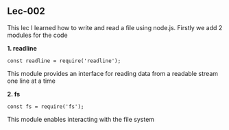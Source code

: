 <h2>Lec-002</h2>
<p>This lec I learned how to write and read a file using node.js. Firstly we add 2 modules for the code</p>

<b>1. readline</b>

```
const readline = require('readline');
```
<p>This module provides an interface for reading data from a readable stream one line at a time</p>

<b>2. fs</b>

```
const fs = require('fs');
```
<p>This module enables interacting with the file system</p>




